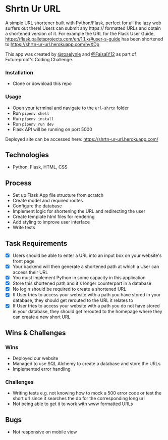 # Shrtn Ur URL

A simple URL shortener built with Python/Flask, perfect for all the lazy web surfers out there! Users can submit any https:// formatted URLs and obtain a shortened version of it. For example the URL for the Flask User Guide, https://flask.palletsprojects.com/en/1.1.x/#user-s-guide has been shortened to https://shrtn-ur-url.herokuapp.com/hyXDp

This app was created by [@roselynle](https://github.com/roselynle) and [@FaisalY12](https://github.com/FaisalY12) as part of Futureproof's Coding Challenge.

### Installation

-   Clone or download this repo 

### Usage

-   Open your terminal and navigate to the `url-shrtn` folder
-   Run `pipenv shell`
-   Run `pipenv install`
-   Run `pipenv run dev`
-   Flask API will be running on port 5000

Deployed site can be accessed here: https://shrtn-ur-url.herokuapp.com/

## Technologies

-   Python, Flask, HTML, CSS

## Process

-   Set up Flask App file structure from scratch
-   Create model and required routes
-   Configure the database
-   Implement logic for shortening the URL and redirecting the user
-   Create template html files for rendering
-   Add styling to improve user interface
-   Write tests

## Task Requirements

-   [x] Users should be able to enter a URL into an input box on your website's front page
-   [x] Your backend will then generate a shortened path at which a User can access their URL
-   [x] You must implement Python in some capacity in this application
-   [x] Store this shortened path and it's longer counterpart in a database
-   [x] No login should be required to create a shortened URL
-   [x] If User tries to access your website with a path you have stored in your database, they should get rerouted to the URL it relates to
-   [x] If User tries to access your website with a path you do not have stored in your database, they should get rerouted to the homepage where they can create a new short URL

## Wins & Challenges

### Wins

-   Deployed our website
-   Managed to use SQL Alchemy to create a database and store the URLs
-   Implemented error handling

### Challenges

-   Writing tests e.g. not knowing how to mock a 500 error code or test the short url since it searches the db for the corresponding long url
-   Not being able to get it to work with www formatted URLs

## Bugs

-   Not responsive on mobile view

